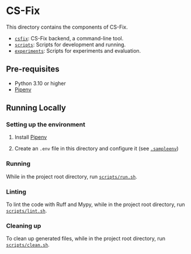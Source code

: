 # CS-Fix

This directory contains the components of CS-Fix.

* [`csfix`](./csfix/): CS-Fix backend, a command-line tool.
* [`scripts`](./scripts/): Scripts for development and running.
* [`experiments`](./experiments/): Scripts for experiments and evaluation.

## Pre-requisites

* Python 3.10 or higher
* [Pipenv](https://pipenv.pypa.io/en/latest/installation.html)

## Running Locally

### Setting up the environment

1. Install [Pipenv](https://pipenv.pypa.io/en/latest/installation.html)

2. Create an `.env` file in this directory and configure it (see [`.sampleenv`](./.sampleenv))

### Running

While in the project root directory, run [`scripts/run.sh`](./scripts/run.sh).

### Linting

To lint the code with Ruff and Mypy, while in the project root directory, run [`scripts/lint.sh`](./scripts/lint.sh).

### Cleaning up

To clean up generated files, while in the project root directory, run [`scripts/clean.sh`](./scripts/clean.sh).
